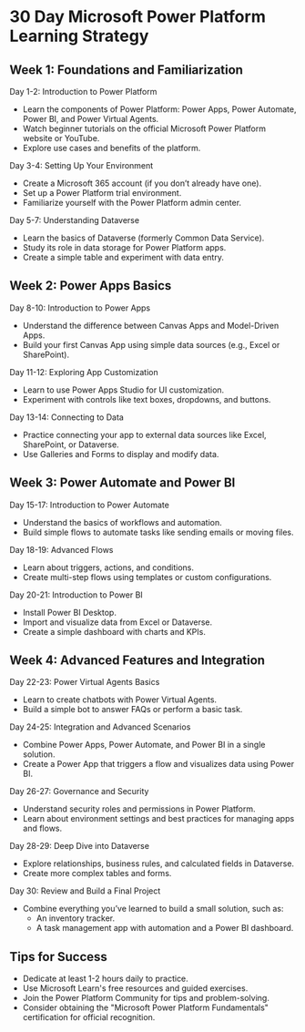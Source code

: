 # 30 Day Microsoft Power Platform Learning Strategy

<H2>Week 1: Foundations and Familiarization</H2>

Day 1-2: Introduction to Power Platform
- Learn the components of Power Platform: Power Apps, Power Automate, Power BI, and Power Virtual Agents.
- Watch beginner tutorials on the official Microsoft Power Platform website or YouTube.
- Explore use cases and benefits of the platform.

Day 3-4: Setting Up Your Environment

- Create a Microsoft 365 account (if you don’t already have one).
- Set up a Power Platform trial environment.
- Familiarize yourself with the Power Platform admin center.

Day 5-7: Understanding Dataverse

- Learn the basics of Dataverse (formerly Common Data Service).
- Study its role in data storage for Power Platform apps.
- Create a simple table and experiment with data entry.

<H2>Week 2: Power Apps Basics</H2>

Day 8-10: Introduction to Power Apps

- Understand the difference between Canvas Apps and Model-Driven Apps.
- Build your first Canvas App using simple data sources (e.g., Excel or SharePoint).

Day 11-12: Exploring App Customization

- Learn to use Power Apps Studio for UI customization.
- Experiment with controls like text boxes, dropdowns, and buttons.

Day 13-14: Connecting to Data

- Practice connecting your app to external data sources like Excel, SharePoint, or Dataverse.
- Use Galleries and Forms to display and modify data.

<H2>Week 3: Power Automate and Power BI</H2>

Day 15-17: Introduction to Power Automate

- Understand the basics of workflows and automation.
- Build simple flows to automate tasks like sending emails or moving files.

Day 18-19: Advanced Flows

- Learn about triggers, actions, and conditions.
- Create multi-step flows using templates or custom configurations.

Day 20-21: Introduction to Power BI

- Install Power BI Desktop.
- Import and visualize data from Excel or Dataverse.
- Create a simple dashboard with charts and KPIs.

<H2>Week 4: Advanced Features and Integration</H2>

Day 22-23: Power Virtual Agents Basics

- Learn to create chatbots with Power Virtual Agents.
- Build a simple bot to answer FAQs or perform a basic task.

Day 24-25: Integration and Advanced Scenarios

- Combine Power Apps, Power Automate, and Power BI in a single solution.
- Create a Power App that triggers a flow and visualizes data using Power BI.

Day 26-27: Governance and Security

- Understand security roles and permissions in Power Platform.
- Learn about environment settings and best practices for managing apps and flows.

Day 28-29: Deep Dive into Dataverse

- Explore relationships, business rules, and calculated fields in Dataverse.
- Create more complex tables and forms.

Day 30: Review and Build a Final Project

- Combine everything you’ve learned to build a small solution, such as:
  - An inventory tracker.
  - A task management app with automation and a Power BI dashboard.

<H2>Tips for Success</H2>

- Dedicate at least 1-2 hours daily to practice.
- Use Microsoft Learn's free resources and guided exercises.
- Join the Power Platform Community for tips and problem-solving.
- Consider obtaining the "Microsoft Power Platform Fundamentals" certification for official recognition.
